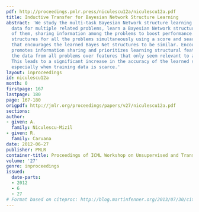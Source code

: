 ```yaml
---
pdf: http://proceedings.pmlr.press/niculescu12a/niculescu12a.pdf
title: Inductive Transfer for Bayesian Network Structure Learning
abstract: 'We study the multi-task Bayesian Network structure learning problem: given
  data for multiple related problems, learn a Bayesian Network structure for each
  of them, sharing information among the problems to boost performance. We learn the
  structures for all the problems simultaneously using a score and search approach
  that encourages the learned Bayes Net structures to be similar. Encouraging similarity
  promotes information sharing and prioritizes learning structural features that explain
  the data from all problems over features that only seem relevant to a single one.
  This leads to a significant increase in the accuracy of the learned structures,
  especially when training data is scarce.'
layout: inproceedings
id: niculescu12a
month: 0
firstpage: 167
lastpage: 180
page: 167-180
origpdf: http://jmlr.org/proceedings/papers/v27/niculescu12a.pdf
sections: 
author:
- given: A.
  family: Niculescu-Mizil
- given: R.
  family: Caruana
date: 2012-06-27
publisher: PMLR
container-title: Proceedings of ICML Workshop on Unsupervised and Transfer Learning
volume: '27'
genre: inproceedings
issued:
  date-parts:
  - 2012
  - 6
  - 27
# Format based on citeproc: http://blog.martinfenner.org/2013/07/30/citeproc-yaml-for-bibliographies/
---
```

